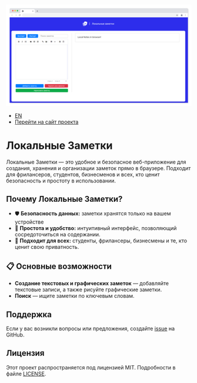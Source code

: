 ![](https://github.com/SerGioPlay01/localnotes/blob/main/sccc.png?raw=true)

- [EN](https://translate.google.com/translate?sl=ru&tl=en&u=https://github.com/SerGioPlay01/qr-codes-generating)
- [Перейти на сайт проекта](https://localnotes-web.netlify.app/)

# Локальные Заметки

Локальные Заметки — это удобное и безопасное веб-приложение для создания, хранения и организации заметок прямо в браузере. Подходит для фрилансеров, студентов, бизнесменов и всех, кто ценит безопасность и простоту в использовании.

## Почему Локальные Заметки?

* 🛡 **Безопасность данных:** заметки хранятся только на вашем устройстве
* 🚀 **Простота и удобство:** интуитивный интерфейс, позволяющий сосредоточиться на содержании.
* 🏫 **Подходит для всех:** студенты, фрилансеры, бизнесмены и те, кто ценит свою приватность.

## 📋 Основные возможности

- **Создание текстовых и графических заметок** — добавляйте текстовые записи, а также рисуйте графические заметки.
- **Поиск** — ищите заметки по ключевым словам.

## Поддержка

Если у вас возникли вопросы или предложения, создайте [issue](https://github.com/SerGioPlay01/localnotes/issues) на GitHub.

## Лицензия

Этот проект распространяется под лицензией MIT. Подробности в файле [LICENSE](LICENSE).
